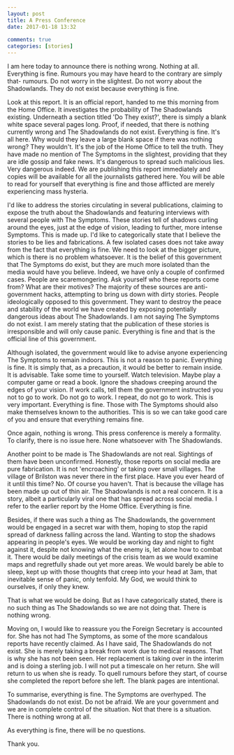 ```yaml
---  
layout: post  
title: A Press Conference  
date: 2017-01-18 13:32  
  
comments: true  
categories: [stories]  
---  
```

I am here today to announce there is nothing wrong. Nothing at all. Everything is fine. Rumours you may have heard to the contrary are simply that- rumours. Do not worry in the slightest. Do not worry about the Shadowlands. They do not exist because everything is fine.  
<!--more-->  

Look at this report. It is an official report, handed to me this morning from the Home Office. It investigates the probability of The Shadowlands existing. Underneath a section titled 'Do They exist?', there is simply a blank white space several pages long. Proof, if needed, that there is nothing currently wrong and The Shadowlands do not exist. Everything is fine. It's all here. Why would they leave a large blank space if there was nothing wrong? They wouldn't. It's the job of the Home Office to tell the truth. They have made no mention of The Symptoms in the slightest, providing that they are idle gossip and fake news. It's dangerous to spread such malicious lies. Very dangerous indeed. We are publishing this report immediately and copies will be available for all the journalists gathered here. You will be able to read for yourself that everything is fine and those afflicted are merely experiencing mass hysteria.  

I'd like to address the stories circulating in several publications, claiming to expose the truth about the Shadowlands and featuring interviews with several people with The Symptoms. These stories tell of shadows curling around the eyes, just at the edge of vision, leading to further, more intense Symptoms. This is made up. I'd like to categorically state that I believe the stories to be lies and fabrications. A few isolated cases does not take away from the fact that everything is fine. We need to look at the bigger picture, which is there is no problem whatsoever. It is the belief of this government that The Symptoms do exist, but they are much more isolated than the media would have you believe. Indeed, we have only a couple of confirmed cases. People are scaremongering. Ask yourself who these reports come from? What are their motives? The majority of these sources are anti-government hacks, attempting to bring us down with dirty stories. People ideologically opposed to this government. They want to destroy the peace and stability of the world we have created by exposing potentially dangerous ideas about The Shadowlands. I am not saying The Symptoms do not exist. I am merely stating that the publication of these stories is irresponsible and will only cause panic. Everything is fine and that is the official line of this government.  

Although isolated, the government would like to advise anyone experiencing The Symptoms to remain indoors. This is not a reason to panic. Everything is fine. It is simply that, as a precaution, it would be better to remain inside. It is advisable. Take some time to yourself. Watch television. Maybe play a computer game or read a book. Ignore the shadows creeping around the edges of your vision. If work calls, tell them the government instructed you not to go to work. Do not go to work. I repeat, do not go to work. This is very important. Everything is fine. Those with The Symptoms should also make themselves known to the authorities. This is so we can take good care of you and ensure that everything remains fine.  

Once again, nothing is wrong. This press conference is merely a formality. To clarify, there is no issue here. None whatsoever with The Shadowlands.  

Another point to be made is The Shadowlands are not real. Sightings of them have been unconfirmed. Honestly, those reports on social media are pure fabrication.  It is not 'encroaching' or taking over small villages. The village of Brilston was never there in the first place. Have you ever heard of it until this time? No. Of course you haven't. That is because the village has been made up out of thin air. The Shadowlands is not a real concern. It is a story, albeit a particularly viral one that has spread across social media. I refer to the earlier report by the Home Office. Everything is fine.  

Besides, if there was such a thing as The Shadowlands, the government would be engaged in a secret war with them, hoping to stop the rapid spread of darkness falling across the land. Wanting to stop the shadows appearing in people's eyes. We would be working day and night to fight against it, despite not knowing what the enemy is, let alone how to combat it. There would be daily meetings of the crisis team as we would examine maps and regretfully shade out yet more areas. We would barely be able to sleep, kept up with those thoughts that creep into your head at 3am, that inevitable sense of panic, only tenfold. My God, we would think to ourselves, if only they knew.  

That is what we would be doing. But as I have categorically stated, there is no such thing as The Shadowlands so we are not doing that. There is nothing wrong.  

Moving on, I would like to reassure you the Foreign Secretary is accounted for. She has not had The Symptoms, as some of the more scandalous reports have recently claimed. As I have said, The Shadowlands do not exist. She is merely taking a break from work due to medical reasons. That is why she has not been seen. Her replacement is taking over in the interim and is doing a sterling job. I will not put a timescale on her return. She will return to us when she is ready. To quell rumours before they start, of course she completed the report before she left. The blank pages are intentional.  

To summarise, everything is fine. The Symptoms are overhyped. The Shadowlands do not exist. Do not be afraid. We are your government and we are in complete control of the situation. Not that there is a situation. There is nothing wrong at all.  

As everything is fine, there will be no questions.  

Thank you.  
